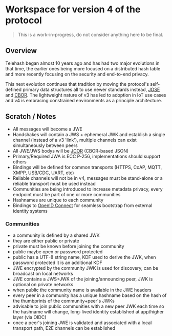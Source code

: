 # Workspace for version 4 of the protocol

> This is a work-in-progress, do not consider anything here to be final.

## Overview

Telehash began almost 10 years ago and has had two major evolutions in that time, the earlier ones being more focused on a distributed hash table and more recently focusing on the security and end-to-end privacy.

This next evolution continues that tradition by moving the protocol's self-defined primary data structures all to use newer standards instead, [JOSE](https://datatracker.ietf.org/wg/jose/documents/) and [CBOR](https://datatracker.ietf.org/wg/cbor/documents/).  The lightweight nature of v3 has led to adoption in IoT use cases and v4 is embracing constrained environments as a principle architecture.

## Scratch / Notes

* All messages will become a JWE
* Handshakes will contain a JWS + ephemeral JWK and establish a single channel (instead of a v3 'link'), multiple channels can exist simultaneously between peers
* All JWE/JWS bodys will be [JCOR](https://github.com/quartzjer/JCOR) (CBOR-based JSON)
* Primary/Required JWA is ECC P-256, implementations should support others
* Bindings will be defined for common transports (HTTPS, CoAP, MQTT, XMPP, USB/CDC, UART, etc)
* Reliable channels will not be in v4, messages must be stand-alone or a reliable transport must be used instead
* Communities are being introduced to increase metadata privacy, every endpoint must be part of one or more communities
* Hashnames are unique to each community
* Bindings to [OpenID Connect](https://en.wikipedia.org/wiki/OpenID_Connect) for seamless bootstrap from external identity systems

### Communities

* a community is defined by a shared JWK
* they are either public or private
* private must be known before joining the community
* public maybe open or password protected
* public has a UTF-8 string name, KDF used to derive the JWK, when password protected it is an additional KDF
* JWE encrypted by the community JWK is used for discovery, can be broadcast on local networks
* JWE contains a JWS+JWK of the joining/announcing peer, JWK is optional on private networks
* when public the community name is available in the JWE headers
* every peer in a community has a unique hashname based on the hash of the thumbprints of the community+peer's JWKs
* advisable to join public communities with a new peer JWK each time so the hashname will change, long-lived identity established at app/higher layer (via OIDC)
* once a peer's joining JWE is validated and associated with a local transport path, E2E channels can be established









